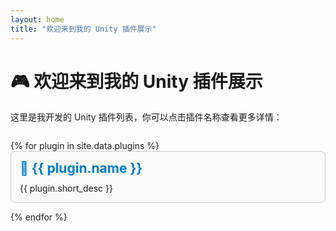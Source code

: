 ```yaml
---
layout: home
title: "欢迎来到我的 Unity 插件展示"
---
```


# 🎮 欢迎来到我的 Unity 插件展示

这里是我开发的 Unity 插件列表，你可以点击插件名称查看更多详情：

<div style="margin-top: 2em;">
  {% for plugin in site.data.plugins %}
    <div style="padding: 1em; border: 1px solid #ccc; border-radius: 8px; margin-bottom: 1em; background-color: #f9f9f9;">
      <h2 style="margin: 0 0 0.5em 0;">
        <a href="{{ plugin.url }}" style="text-decoration: none; color: #007acc;">🔗 {{ plugin.name }}</a>
      </h2>
      <p style="margin: 0;">{{ plugin.short_desc }}</p>
    </div>
  {% endfor %}
</div>

